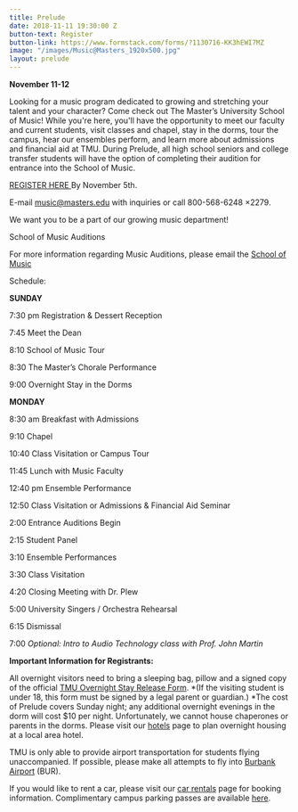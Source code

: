```yaml
---
title: Prelude
date: 2018-11-11 19:30:00 Z
button-text: Register
button-link: https://www.formstack.com/forms/?1130716-KK3hEWI7MZ
image: "/images/Music@Masters_1920x500.jpg"
layout: prelude
---
```


**November 11-12**

Looking for a music program dedicated to growing and stretching your talent and your character? Come check out The Master’s University School of Music! While you're here, you'll have the opportunity to meet our faculty and current students, visit classes and chapel, stay in the dorms, tour the campus, hear our ensembles perform, and learn more about admissions and financial aid at TMU. During Prelude, all high school seniors and college transfer students will have the option of completing their audition for entrance into the School of Music.

[REGISTER HERE ](https://www.formstack.com/forms/?1130716-KK3hEWI7MZ "Register Here")  By November 5th.

E-mail [music@masters.edu](mailto:music@masters.edu) with inquiries or call 800-568-6248 ×2279.

We want you to be a part of our growing music department!

School of Music Auditions 

For more information regarding Music Auditions, please email the [School of Music ](mailto:music@masters.edu)

Schedule:

**SUNDAY**

7:30 pm Registration & Dessert Reception

7:45 Meet the Dean

8:10 School of Music Tour

8:30 The Master’s Chorale Performance

9:00 Overnight Stay in the Dorms

**MONDAY**

8:30 am Breakfast with Admissions

9:10 Chapel

10:40 Class Visitation or Campus Tour

11:45 Lunch with Music Faculty

12:40 pm Ensemble Performance

12:50 Class Visitation or Admissions & Financial Aid Seminar

2:00 Entrance Auditions Begin

2:15 Student Panel

3:10 Ensemble Performances

3:30 Class Visitation

4:20 Closing Meeting with Dr. Plew

5:00 University Singers / Orchestra Rehearsal

6:15 Dismissal

7:00 *Optional: Intro to* *Audio Technology class with Prof. John Martin*

**Important Information for Registrants:**

All overnight visitors need to bring a sleeping bag, pillow and a signed copy of the official [TMU Overnight Stay Release Form](http://www.masters.edu/media/868918/prelude-activity-release-form.pdf "Prelude Activity Release Form"). \*(If the visiting student is under 18, this form must be signed by a legal parent or guardian.) \*The cost of Prelude covers Sunday night; any additional overnight evenings in the dorm will cost $10 per night. Unfortunately, we cannot house chaperones or parents in the dorms. Please visit our [hotels](http://www.masters.edu/hotels) page to plan overnight housing at a local area hotel.

TMU is only able to provide airport transportation for students flying unaccompanied. If possible, please make all attempts to fly into [Burbank Airport](http://www.burbankairport.com/) (BUR).

If you would like to rent a car, please visit our [car rentals](http://www.enterprise.com/car_rental/deeplinkmap.do?bid=002&cust=32J2051) page for booking information. Complimentary campus parking passes are available [here](http://www.masters.edu/media/683327/CVW%20Parking%20Pass.pdf).